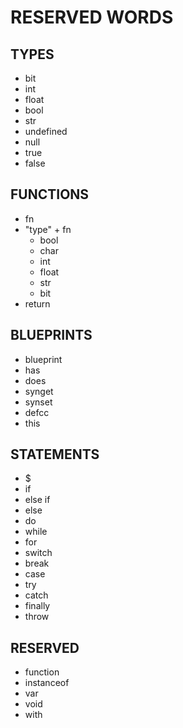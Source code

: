 RESERVED WORDS
==============

## TYPES ##
*   bit
*   int
*   float
*   bool
*   str
*   undefined
*   null
*   true
*   false

## FUNCTIONS ##
*   fn
*   "type" + fn  
    -   bool
    -   char
    -   int
    -   float
    -   str
    -   bit
*   return

## BLUEPRINTS ##
*   blueprint
*   has
*   does
*   synget
*   synset
*   defcc
*   this

## STATEMENTS ##
*   $
*   if
*   else if
*   else
*   do
*   while
*   for
*   switch
*   break
*   case
*   try
*   catch
*   finally
*   throw

## RESERVED ##
*   function
*   instanceof
*   var
*   void
*   with












